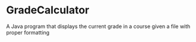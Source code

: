 # GradeCalculator
A Java program that displays the current grade in a course given a file with proper formatting
